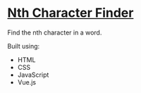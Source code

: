 # [Nth Character Finder](https://leoreeves.github.io/projects/nth-character-finder/)

Find the nth character in a word.

Built using:

- HTML
- CSS
- JavaScript
- Vue.js
